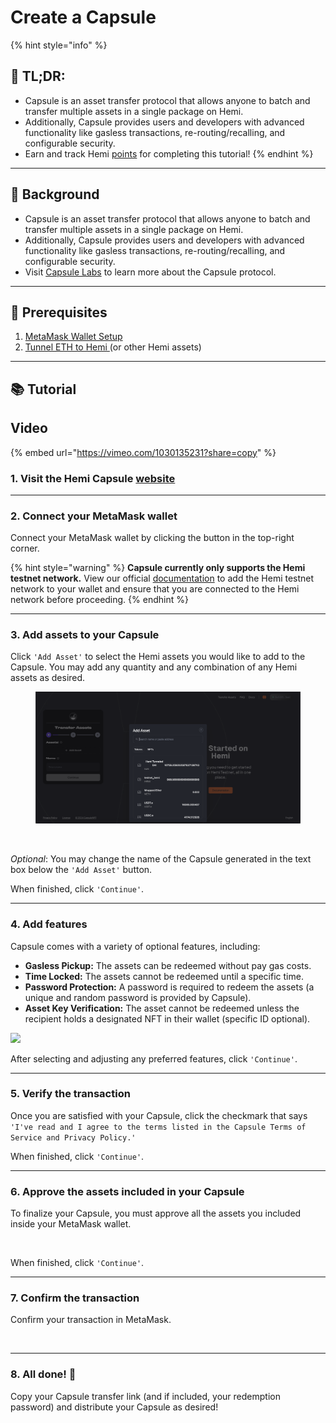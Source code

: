 # Create a Capsule

{% hint style="info" %}
## 📜 **TL;DR:**

* Capsule is an asset transfer protocol that allows anyone to batch and transfer multiple assets in a single package on Hemi.
* Additionally, Capsule provides users and developers with advanced functionality like gasless transactions, re-routing/recalling, and configurable security.
* Earn and track Hemi [points](https://points.absinthe.network/hemi/start) for completing this tutorial!
{% endhint %}

***

## 📖 Background

* Capsule is an asset transfer protocol that allows anyone to batch and transfer multiple assets in a single package on Hemi.
* Additionally, Capsule provides users and developers with advanced functionality like gasless transactions, re-routing/recalling, and configurable security.
* Visit [Capsule Labs](https://capsulelabs.xyz) to learn more about the Capsule protocol.

***

## 🏁 Prerequisites

1. [MetaMask Wallet Setup](../../tutorials/metamask-wallet-setup.md)
2. [Tunnel ETH to Hemi ](../tunnel-from-ethereum/tunnel-erc20s-via-native-tunnel.md)(or other Hemi assets)

***

## 📚 Tutorial

## Video

{% embed url="https://vimeo.com/1030135231?share=copy" %}

### 1. Visit the Hemi Capsule [website](https://app.capsulelabs.xyz/)

***

### 2. Connect your MetaMask wallet

Connect your MetaMask wallet by clicking the button in the top-right corner.&#x20;

{% hint style="warning" %}
**Capsule currently only supports the Hemi testnet network.** View our official [documentation](../../../main/network-details.md) to add the Hemi testnet network to your wallet and ensure that you are connected to the Hemi network before proceeding.
{% endhint %}

***

### 3. Add assets to your Capsule

Click `'Add Asset'` to select the Hemi assets you would like to add to the Capsule. You may add any quantity and any combination of any Hemi assets as desired.&#x20;

<figure><img src="../../../.gitbook/assets/image (3) (1) (1) (2) (1) (1) (1).png" alt=""><figcaption></figcaption></figure>

<figure><img src="../../../.gitbook/assets/image (5) (1) (1).png" alt=""><figcaption></figcaption></figure>

_Optional_: You may change the name of the Capsule generated in the text box below the `'Add Asset'` button.

When finished, click  `'Continue'`.

***

### 4. Add features

Capsule comes with a variety of optional features, including:

* **Gasless Pickup:** The assets can be redeemed without pay gas costs.
* **Time Locked:** The assets cannot be redeemed until a specific time.
* **Password Protection:** A password is required to redeem the assets (a unique and random password is provided by Capsule).
* **Asset Key Verification:** The asset cannot be redeemed unless the recipient holds a designated NFT in their wallet (specific ID optional).

![](<../../../.gitbook/assets/image (6) (1) (1).png>)

After selecting and adjusting any preferred features, click  `'Continue'`.

***

### 5. Verify the transaction

Once you are satisfied with your Capsule, click the checkmark that says `'I've read and I agree to the terms listed in the Capsule Terms of Service and Privacy Policy.'`

When finished, click  `'Continue'`.

***

### 6. Approve the assets included in your Capsule

To finalize your Capsule, you must approve all the assets you included inside your MetaMask wallet.&#x20;

<figure><img src="../../../.gitbook/assets/image (9) (1).png" alt=""><figcaption></figcaption></figure>

When finished, click  `'Continue'`.

***

### 7. Confirm the transaction

Confirm your transaction in MetaMask.

<figure><img src="../../../.gitbook/assets/image (48).png" alt=""><figcaption></figcaption></figure>

***

### 8. All done! 🎉

Copy your Capsule transfer link (and if included, your redemption password) and distribute your Capsule as desired!&#x20;

<figure><img src="../../../.gitbook/assets/image (49).png" alt=""><figcaption></figcaption></figure>
